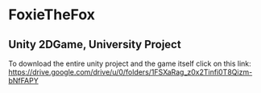 # FoxieTheFox
## Unity 2DGame, University Project

To download the entire unity project and the game itself click on this link:
                      https://drive.google.com/drive/u/0/folders/1FSXaRag_z0x2Tinfi0T8Qizm-bNfFAPY

